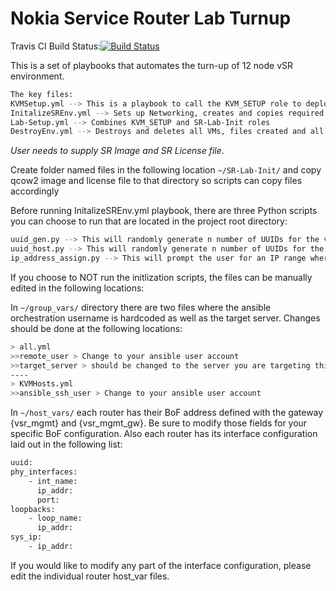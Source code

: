 # Nokia Service Router Lab Turnup

Travis CI Build Status:[![Build Status](https://travis-ci.org/mlossmann/Nokia-SR-Lab.svg?branch=master)](https://travis-ci.org/mlossmann/Nokia-SR-Lab)

This is a set of playbooks that automates the turn-up of 12 node vSR environment.

```bash
The key files:
KVMSetup.yml --> This is a playbook to call the KVM_SETUP role to deploy KVM and packages needed to build environment
InitalizeSREnv.yml --> Sets up Networking, creates and copies required files and setup XML files for VM deployment
Lab-Setup.yml --> Combines KVM_SETUP and SR-Lab-Init roles
DestroyEnv.yml --> Destroys and deletes all VMs, files created and all defined network bridges.  Reboots server when completed
```

*User needs to supply SR Image and SR License file*.

Create folder named files in the following location `~/SR-Lab-Init/` and copy qcow2 image and license file to that directory so scripts can copy files accordingly

Before running InitalizeSREnv.yml playbook, there are three Python scripts you can choose to run that are located in the project root directory:

```bash
uuid_gen.py --> This will randomly generate n number of UUIDs for the vSRs that are going to be instanciated.
uuid_host.py --> This will randomly generate n number of UUIDs for the vSRs that are going to be instanciated as well as ask the user what the target host is and the ansible username they are using is
ip_address_assign.py --> This will prompt the user for an IP range where they want to pull management IP adddresses from and will test to see if the address is alive.  If address is free it will modify the routers host_vars file with the address.
```

If you choose to NOT run the initlization scripts, the files can be manually edited in the following locations:

In `~/group_vars/` directory there are two files where the ansible orchestration username is hardcoded as well as the target server.  Changes should be done at the following locations:

```bash
> all.yml
>>remote_user > Change to your ansible user account
>>target_server > should be changed to the server you are targeting this script to run on
----
> KVMHosts.yml
>>ansible_ssh_user > Change to your ansible user account
```

In `~/host_vars/` each router has their BoF address defined with the gateway {vsr_mgmt} and {vsr_mgmt_gw}. Be sure to modify those fields for your specific BoF configuration.  Also each router has its interface configuration laid out in the following list:

```bash
uuid:
phy_interfaces:
    - int_name:
      ip_addr:
      port:
loopbacks:
    - loop_name:
      ip_addr:
sys_ip:
    - ip_addr:
```

If you would like to modify any part of the interface configuration, please edit the individual router host_var files.
